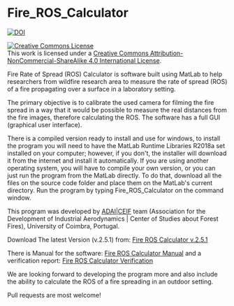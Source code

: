 # Fire_ROS_Calculator

[![DOI](https://zenodo.org/badge/DOI/10.5281/zenodo.2662486.svg)](https://doi.org/10.5281/zenodo.2662486)

<a rel="license" href="http://creativecommons.org/licenses/by-nc-sa/4.0/"><img alt="Creative Commons License" style="border-width:0" src="https://i.creativecommons.org/l/by-nc-sa/4.0/88x31.png" /></a><br />This work is licensed under a <a rel="license" href="http://creativecommons.org/licenses/by-nc-sa/4.0/">Creative Commons Attribution-NonCommercial-ShareAlike 4.0 International License</a>.

Fire Rate of Spread (ROS) Calculator is software built using MatLab to help researchers from wildfire research area to measure the rate of spread (ROS) of a fire propagating over a surface in a laboratory setting.

The primary objective is to calibrate the used camera for filming the fire spread in a way that it would be possible to measure the real distances from the fire images, therefore calculating the ROS. The software has a full GUI (graphical user interface).

There is a compiled version ready to install and use for windows, to install the program you will need to have the MatLab Runtime Libraries R2018a set installed on your computer; however, if you don't, the installer will download it from the internet and install it automatically. If you are using another operating system, you will have to compile your own version, or you can just run the program from the MatLab directly. To do that, download all the files on the source code folder and place them on the MatLab's current directory. Run the program by typing Fire_ROS_Calculator on the command window. 

This program was developed by [ADAI|CEIF](http://www.adai.pt) team (Association for the Development of Industrial Aerodynamics | Center of Studies about Forest Fires), University of Coimbra, Portugal. 

Download The latest Version (v.2.5.1) from: [Fire ROS Calculator v.2.5.1](https://github.com/AAbouali/Fire_ROS_Calculator/releases/download/2.5.1/Fire_ROS_Calculator_web_v2.5.1.exe)

There is Manual for the software: [Fire ROS Calculator Manual](https://github.com/AAbouali/Fire_ROS_Calculator/releases/download/2.5.1/Fire.ROS.Calculator.manual.v2.5.1.pdf) and a verification report: [Fire ROS Calculator Verification](https://github.com/AAbouali/Fire_ROS_Calculator/releases/download/2.5.1/Fire.ROS.Calculator.Verification.v2.5.1.pdf)

We are looking forward to developing the program more and also include the ability to calculate the ROS of a fire spreading in an outdoor setting. 

Pull requests are most welcome!


